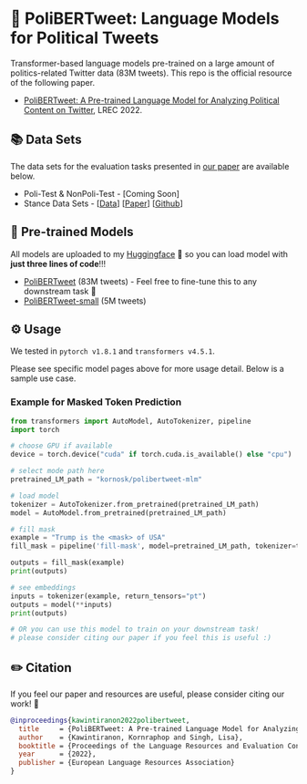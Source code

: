 # 🎊 PoliBERTweet: Language Models for Political Tweets
Transformer-based language models pre-trained on a large amount of politics-related Twitter data (83M tweets). This repo is the official resource of the following paper.
- [PoliBERTweet: A Pre-trained Language Model for Analyzing Political Content on Twitter](https://lrec2022.lrec-conf.org/en/conference-programme/accepted-papers/), LREC 2022.

## 📚 Data Sets
The data sets for the evaluation tasks presented in [our paper](https://lrec2022.lrec-conf.org/en/conference-programme/accepted-papers/) are available below.

- Poli-Test & NonPoli-Test - [Coming Soon]
- Stance Data Sets - [[Data](https://portals.mdi.georgetown.edu/public/stance-detection-KE-MLM)] [[Paper](https://aclanthology.org/2021.naacl-main.376/)] [[Github](https://github.com/GU-DataLab/stance-detection-KE-MLM)]

## 🚀 Pre-trained Models

All models are uploaded to my [Huggingface](https://huggingface.co/kornosk) 🤗 so you can load model with **just three lines of code**!!!

- [PoliBERTweet](https://huggingface.co/kornosk/polibertweet-mlm) (83M tweets) - Feel free to fine-tune this to any downstream task 🎯
- [PoliBERTweet-small](https://huggingface.co/kornosk/polibertweet-mlm-small) (5M tweets)

## ⚙️ Usage

We tested in `pytorch v1.8.1` and `transformers v4.5.1`.

Please see specific model pages above for more usage detail. Below is a sample use case.

### Example for Masked Token Prediction
```python
from transformers import AutoModel, AutoTokenizer, pipeline
import torch

# choose GPU if available
device = torch.device("cuda" if torch.cuda.is_available() else "cpu")

# select mode path here
pretrained_LM_path = "kornosk/polibertweet-mlm"

# load model
tokenizer = AutoTokenizer.from_pretrained(pretrained_LM_path)
model = AutoModel.from_pretrained(pretrained_LM_path)

# fill mask
example = "Trump is the <mask> of USA"
fill_mask = pipeline('fill-mask', model=pretrained_LM_path, tokenizer=tokenizer)

outputs = fill_mask(example)
print(outputs)

# see embeddings
inputs = tokenizer(example, return_tensors="pt")
outputs = model(**inputs)
print(outputs)

# OR you can use this model to train on your downstream task!
# please consider citing our paper if you feel this is useful :)
```

## ✏️ Citation
If you feel our paper and resources are useful, please consider citing our work! 🙏
```bibtex
@inproceedings{kawintiranon2022polibertweet,
  title     = {PoliBERTweet: A Pre-trained Language Model for Analyzing Political Content on Twitter},
  author    = {Kawintiranon, Kornraphop and Singh, Lisa},
  booktitle = {Proceedings of the Language Resources and Evaluation Conference},
  year      = {2022},
  publisher = {European Language Resources Association}
}
```
